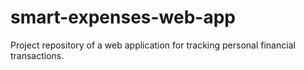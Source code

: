 # smart-expenses-web-app
Project repository of a web application for tracking personal financial transactions.
